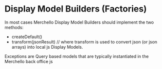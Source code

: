 # Display Model Builders (Factories)

In most cases Merchello Display Model Builders should implement the two methods:

* createDefault()
* transform(jsonResult) // where transform is used to convert json (or json arrays) into local js Display Models.

Exceptions are Query based models that are typically instantiated in the Merchello back office js

